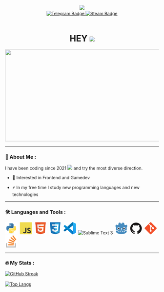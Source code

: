 <div id="header" align="center">
  <img src=https://media1.giphy.com/media/v1.Y2lkPTc5MGI3NjExcTdscWg1dHNybGwzanBmanRnZW5od29jNGg5Nm1qaDcxYWZyaXYydiZlcD12MV9pbnRlcm5hbF9naWZfYnlfaWQmY3Q9dHM/hS42TuYYnANLFR9IRQ/giphy.gif width="100"/>

  <div id="badges">
    <a href="https://t.me/LevGork" target="_blank">
      <img alt="Telegram Badge" src="https://img.shields.io/badge/Telegram-blue?style=for-the-badge&logo=telegram&logoColor=white">
    </a>
    <a href="https://steamcommunity.com/profiles/76561199087538816/" target="_blank">
      <img alt="Steam Badge" src="https://img.shields.io/badge/Steam-white?style=for-the-badge&logo=steam&logoColor=gray">
    </a>
  </div>
  
  <img src="https://komarev.com/ghpvc/?username=SNIP-ER&style=flat-square&color=blue" alt="">
  
  <h1>
    <b>HEY</b>
    <img src="https://media.giphy.com/media/hvRJCLFzcasrR4ia7z/giphy.gif" width="30px"/>
  </h1>
</div>

<div align="center">
  <img src="https://media3.giphy.com/media/v1.Y2lkPTc5MGI3NjExanhuMnljancyMjMycjZvbHg2eDNuNWVlb3A5eWUxYzBqMHgzeHZoNCZlcD12MV9pbnRlcm5hbF9naWZfYnlfaWQmY3Q9Zw/ZVik7pBtu9dNS/giphy.gif" width="600" height="300"/>
</div>

---

### :bust_in_silhouette: About Me :
I have been coding since 2021 <img src="https://media.giphy.com/media/WUlplcMpOCEmTGBtBW/giphy.gif" width="30"> and try the most diverse direction.

- :anger: Interested in Frontend and Gamedev

- :zap: In my free time I study new programming languages and new technologies

---

### :hammer_and_wrench: Languages and Tools :

<div>
  <img src="https://github.com/devicons/devicon/blob/master/icons/python/python-original.svg" title="Python" alt="Python" width="40" height="40"/>&nbsp;
  <img src="https://github.com/devicons/devicon/blob/master/icons/javascript/javascript-original.svg" title="JavaScript" alt="JavaScript" width="40" height="40"/>&nbsp;
  <img src="https://github.com/devicons/devicon/blob/master/icons/html5/html5-original.svg" title="HTML 5" alt="HTML 5" width="40" height="40"/>&nbsp;
  <img src="https://github.com/devicons/devicon/blob/master/icons/css3/css3-original.svg" title="CSS 3" alt="CSS 3" width="40" height="40"/>&nbsp;
  <img src="https://github.com/devicons/devicon/blob/master/icons/vscode/vscode-original.svg" title="Visual Studio Code" alt="Visual Studio Code" width="40" height="40"/>&nbsp;
  <img src="https://upload.wikimedia.org/wikipedia/en/d/d2/Sublime_Text_3_logo.png" title="Sublime Text 3" alt="Sublime Text 3" width="40" height="40"/>&nbsp;
  <img src="https://github.com/devicons/devicon/blob/master/icons/godot/godot-original.svg" title="GODOT 4" alt="GODOT 4" width="40" height="40"/>&nbsp;
  <img src="https://github.com/devicons/devicon/blob/master/icons/github/github-original.svg" title="GitHub" alt="GitHub" width="40" height="40"/>&nbsp;
  <img src="https://github.com/devicons/devicon/blob/master/icons/git/git-original.svg" title="GIT" alt="GIT" width="40" height="40"/>&nbsp;
  <img src="https://github.com/devicons/devicon/blob/master/icons/stackoverflow/stackoverflow-original.svg" title="Stack Overflow" alt="Stack Overflow" width="40" height="40"/>&nbsp;
</div>

---

### :fire: My Stats :

<a href="https://git.io/streak-stats"><img src="https://github-readme-streak-stats.herokuapp.com?user=SNIP-ER&theme=dark&background=000000" alt="GitHub Streak" /></a>
<br>
<br>
[![Top Langs](https://github-readme-stats.vercel.app/api/top-langs/?username=SNIP-ER&layout=compact&theme=vision-friendly-dark)](https://github.com/anuraghazra/github-readme-stats)
